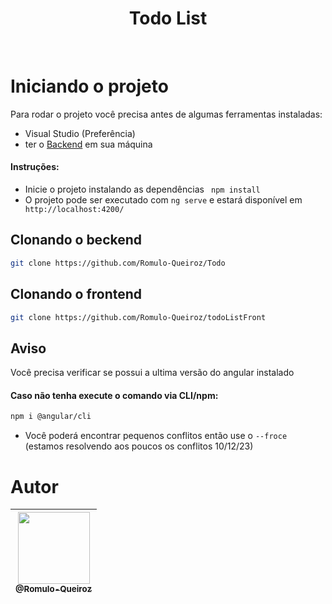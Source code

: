 <h1 align="center">Todo List</h1>

<br />

# Iniciando o projeto
Para rodar o projeto você precisa antes de algumas ferramentas instaladas:
* Visual Studio (Preferência)
* ter o  <a href="https://github.com/Romulo-Queiroz/Todo" target="blank">Backend</a> em sua máquina
#### Instruções:
* Inicie o projeto instalando as dependências ``` npm install```
* O projeto pode ser executado com ``` ng serve ``` e estará disponível em ``` http://localhost:4200/```


## Clonando o beckend
```bash
git clone https://github.com/Romulo-Queiroz/Todo
```
## Clonando o frontend
```bash
git clone https://github.com/Romulo-Queiroz/todoListFront
```
## Aviso
Você precisa verificar se possui a ultima versão do angular instalado

#### Caso não tenha execute o comando via CLI/npm:
```bash
npm i @angular/cli
```
* Você poderá encontrar pequenos conflitos então use o ```--froce``` (estamos resolvendo aos poucos os conflitos 10/12/23)
# Autor
<div align="center">

| [<img src="https://github.com/Romulo-Queiroz.png?size=115" width=115><br><sub>@Romulo-Queiroz</sub>](https://github.com/Romulo-Queiroz) |
| :-------------------------------------------------------------------------------------------------------------------------------------: |

</div>
